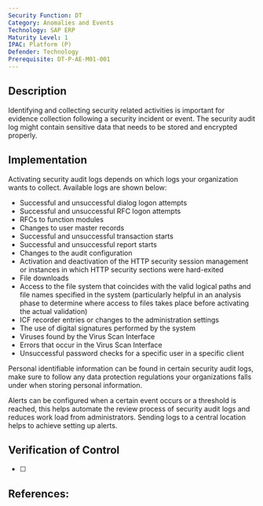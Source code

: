 ```yaml
---
Security Function: DT
Category: Anomalies and Events
Technology: SAP ERP
Maturity Level: 1
IPAC: Platform (P)
Defender: Technology
Prerequisite: DT-P-AE-M01-001
---
```


## Description

Identifying and collecting security related activities is important for evidence collection following a security incident or event. The security audit log might contain sensitive data that needs to be stored and encrypted properly.  

## Implementation

Activating security audit logs depends on which logs your organization wants to collect. Available logs are shown below:

- Successful and unsuccessful dialog logon attempts
- Successful and unsuccessful RFC logon attempts
- RFCs to function modules
- Changes to user master records
- Successful and unsuccessful transaction starts
- Successful and unsuccessful report starts
- Changes to the audit configuration
- Activation and deactivation of the HTTP security session management or instances in which HTTP security sections were hard-exited
- File downloads
- Access to the file system that coincides with the valid logical paths and file names specified in the system  (particularly helpful in an analysis phase to determine where access to files takes place before activating the actual validation)
- ICF recorder entries or changes to the administration settings
- The use of digital signatures performed by the system
- Viruses found by the Virus Scan Interface
- Errors that occur in the Virus Scan Interface
- Unsuccessful password checks for a specific user in a specific client

Personal identifiable information can be found in certain security audit logs, make sure to follow any data protection regulations your organizations falls under when storing personal information.

Alerts can be configured when a certain event occurs or a threshold is reached, this helps automate the review process of security audit logs and reduces work load from administrators. Sending logs to a central location helps to achieve setting up alerts.

## Verification of Control

- [ ]


## References:
